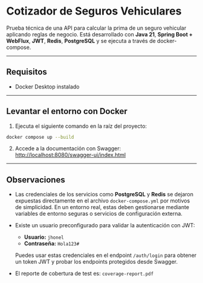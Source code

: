 # Cotizador de Seguros Vehiculares

Prueba técnica de una API para calcular la prima de un seguro vehicular aplicando reglas de negocio. Está desarrollado con **Java 21**, **Spring Boot + WebFlux**, **JWT**, **Redis**, **PostgreSQL** y se ejecuta a través de docker-compose.

---

## Requisitos

- Docker Desktop instalado

---

## Levantar el entorno con Docker

1. Ejecuta el siguiente comando en la raíz del proyecto:
```bash
docker compose up --build
```
2. Accede a la documentación con Swagger: [http://localhost:8080/swagger-ui/index.html](http://localhost:8080/swagger-ui/index.html)

---

## Observaciones

- Las credenciales de los servicios como **PostgreSQL** y **Redis** se dejaron expuestas directamente en el archivo `docker-compose.yml` por motivos de simplicidad. En un entorno real, estas deben gestionarse mediante variables de entorno seguras o servicios de configuración externa.

- Existe un usuario preconfigurado para validar la autenticación con JWT:

    - **Usuario:** `jhonel`
    - **Contraseña:** `Hola123#`

  Puedes usar estas credenciales en el endpoint `/auth/login` para obtener un token JWT y probar los endpoints protegidos desde Swagger.
- El reporte de cobertura de test es: `coverage-report.pdf`